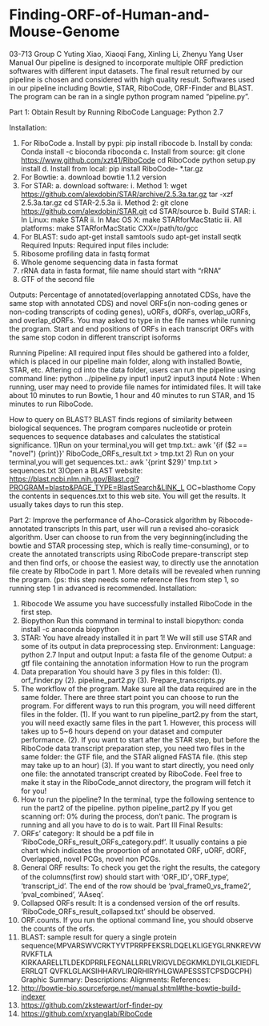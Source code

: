# Finding-ORF-of-Human-and-Mouse-Genome
03-713 Group C
Yuting Xiao, Xiaoqi Fang, Xinling Li, Zhenyu Yang
User Manual
Our pipeline is designed to incorporate multiple ORF prediction softwares with different
input datasets. 
The final result returned by our pipeline is chosen and considered with high
quality result. Softwares used in our pipeline including Bowtie, STAR, RiboCode, ORF-Finder
and BLAST. The program can be ran in a single python program named “pipeline.py”.

Part 1: Obtain Result by Running RiboCode
Language: Python 2.7

Installation:
1. For RiboCode
a. Install by pypi:
pip install ribocode
b. Install by conda:
Conda install -c bioconda riboconda
c. Install from source:
git clone https://www.github.com/xzt41/RiboCode
cd RiboCode
python setup.py install
d. Install from local:
pip install RiboCode- *.tar.gz
2. For Bowtie:
a. download bowtie 1.1.2 version
3. For STAR:
a. download software:
i. Method 1:
wget https://github.com/alexdobin/STAR/archive/2.5.3a.tar.gz
tar -xzf 2.5.3a.tar.gz
cd STAR-2.5.3a
ii. Method 2:
git clone https://github.com/alexdobin/STAR.git
cd STAR/source
b. Build STAR:
i. In Linux:
make STAR
ii. In Mac OS X:
make STARforMacStatic
iii. All platforms:
make STARforMacStatic CXX=/path/to/gcc
4. For BLAST:
sudo apt-get install samtools
sudo apt-get install seqtk
Required Inputs:
Required input files include:
1. Ribosome profiling data in fastq format
2. Whole genome sequencing data in fasta format
3. rRNA data in fasta format, file name should start with “rRNA”
4. GTF of the second file

Outputs:
Percentage of annotated(overlapping annotated CDSs, have the same stop with annotated
CDS) and novel ORFs(in non-coding genes or non-coding transcripts of coding genes), uORFs,
dORFs, overlap_uORFs, and overlap_dORFs. You may asked to type in the file names while
running the program.
Start and end positions of ORFs in each transcript
ORFs with the same stop codon in different transcript isoforms

Running Pipeline:
All required input files should be gathered into a folder, which is placed in our pipeline main
folder, along with installed Bowtie, STAR, etc. Aftering cd into the data folder, users can run the
pipeline using command line:
python ../pipeline.py input1 input2 input3 input4
Note : When running, user may need to provide file names for intimidated files. It will take
about 10 minutes to run Bowtie, 1 hour and 40 minutes to run STAR, and 15 minutes to
run RiboCode.

How to query on BLAST?
BLAST finds regions of similarity between biological sequences. The program compares
nucleotide or protein sequences to sequence databases and calculates the statistical
significance.
1)Run on your terminal,you will get tmp.txt.:
awk '{if ($2 == "novel") {print}}' RiboCode_ORFs_result.txt > tmp.txt
2) Run on your terminal,you will get sequences.txt.:
awk '{print $29}' tmp.txt > sequences.txt
3)Open a BLAST website:
https://blast.ncbi.nlm.nih.gov/Blast.cgi?PROGRAM=blastp&PAGE_TYPE=BlastSearch&LINK_L
OC=blasthome
Copy the contents in sequences.txt to this web site. You will get the results. It usually
takes days to run this step.


Part 2: Improve the performance of Aho–Corasick algorithm by Ribocode-annotated
transcripts
In this part, user will run a revised aho-corasick algorithm.
User can choose to run from the very beginning(including the bowtie and STAR processing
step, which is really time-consuming), or to create the annotated transcripts using RiboCode
prepare-transcript step and then find orfs, or choose the easiest way, to directly use the
annotation file create by RIboCode in part 1. More details will be revealed when running the
program.
(ps: this step needs some reference files from step 1, so running step 1 in advanced is
recommended.
Installation:
1. Ribocode
We assume you have successfully installed RiboCode in the first step.
2. Biopython
Run this command in terminal to install biopython:
conda install -c anaconda biopython
3. STAR:
You have already installed it in part 1! We will still use STAR and some of its output in
data preprocessing step.
Environment:
Language: python 2.7
Input and output
Input: a fasta file of the genome
Output: a gtf file containing the annotation information
How to run the program
1. Data preparation
You should have 3 py files in this folder:
(1). orf_finder.py
(2). pipeline_part2.py
(3). Prepare_transcripts.py
2. The workflow of the program.
Make sure all the data required are in the same folder.
There are three start point you can choose to run the program. For different ways to run
this program, you will need different files in the folder.
(1). If you want to run pipeline_part2.py from the start, you will need exactly same files in
the part 1. However, this process will takes up to 5~6 hours depend on your dataset and
computer performance.
(2). If you want to start after the STAR step, but before the RiboCode data transcript
preparation step, you need two files in the same folder: the GTF file, and the STAR aligned
FASTA file. (this step may take up to an hour)
(3). If you want to start directly, you need only one file: the annotated transcript created
by RiboCode. Feel free to make it stay in the RiboCode_annot directory, the program will fetch it
for you!
3. How to run the pipeline?
In the terminal, type the following sentence to run the part2 of the pipeline.
python pipeline_part2.py
If you get scanning orf: 0% during the process, don’t panic. The program is running and
all you have to do is to wait.
Part III Final Results:
1. ORFs’ category: It should be a pdf file in ‘RiboCode_ORFs_result_ORFs_category.pdf’.
It usually contains a pie chart which indicates the proportion of annotated ORF, uORF,
dORF, Overlapped, novel PCGs, novel non PCGs.
2. General ORF results: To check you get the right the results, the category of the
columns(first row) should start with ‘ORF_ID’，’ORF_type‘, ‘transcript_id’. The end of the
row should be ‘pval_frame0_vs_frame2’, ‘pval_combined’, ‘AAseq’.
3. Collapsed ORFs result: It is a condensed version of the orf results.
‘RiboCode_ORFs_result_collapsed.txt’ should be observed.
4. ORF.counts. If you run the optional command line, you should observe the counts of the
orfs.
5. BLAST: sample result for query a single protein
sequence(MPVARSWVCRKTYVTPRRPFEKSRLDQELKLIGEYGLRNKREVWRVKFTLA
KIRKAARELLTLDEKDPRRLFEGNALLRRLVRIGVLDEGKMKLDYILGLKIEDFLERRLQT
QVFKLGLAKSIHHARVLIRQRHIRYHLGWAPESSSTCPSDGCPH)
Graphic Summary:
Descriptions:
Alignments:
References:
1. http://bowtie-bio.sourceforge.net/manual.shtml#the-bowtie-build-indexer
2. https://github.com/zkstewart/orf-finder-py
3. https://github.com/xryanglab/RiboCode
